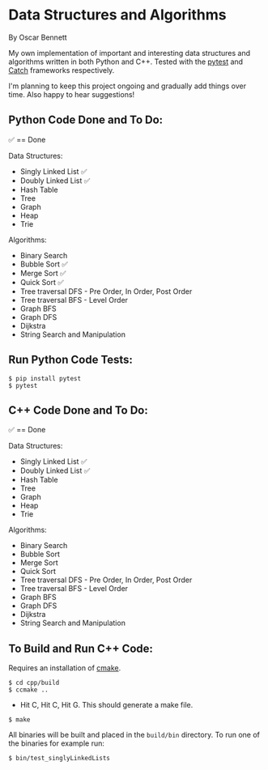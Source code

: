 # Data Structures and Algorithms

By Oscar Bennett

My own implementation of important and interesting data structures and algorithms written in both Python and C++. Tested with the [pytest](https://docs.pytest.org/en/latest/) and [Catch](https://github.com/catchorg/Catch2) frameworks respectively.

I'm planning to keep this project ongoing and gradually add things over time. Also happy to hear suggestions!

## Python Code Done and To Do:

:white_check_mark: == Done

Data Structures:

- Singly Linked List :white_check_mark:
- Doubly Linked List :white_check_mark:
- Hash Table
- Tree
- Graph
- Heap
- Trie

Algorithms:

- Binary Search
- Bubble Sort :white_check_mark:
- Merge Sort :white_check_mark:
- Quick Sort :white_check_mark:
- Tree traversal DFS - Pre Order, In Order, Post Order
- Tree traversal BFS - Level Order
- Graph BFS
- Graph DFS
- Dijkstra
- String Search and Manipulation

## Run Python Code Tests:

```
$ pip install pytest
$ pytest
```

## C++ Code Done and To Do:

:white_check_mark: == Done

Data Structures:

- Singly Linked List :white_check_mark:
- Doubly Linked List :white_check_mark:
- Hash Table
- Tree
- Graph
- Heap
- Trie

Algorithms:

- Binary Search
- Bubble Sort
- Merge Sort
- Quick Sort
- Tree traversal DFS - Pre Order, In Order, Post Order
- Tree traversal BFS - Level Order
- Graph BFS
- Graph DFS
- Dijkstra
- String Search and Manipulation

## To Build and Run C++ Code:
Requires an installation of [cmake](https://cmake.org).

```
$ cd cpp/build
$ ccmake ..
```
- Hit C, Hit C, Hit G. This should generate a make file.
```
$ make
```
All binaries will be built and placed in the `build/bin` directory. To run one of the binaries for example run:
```
$ bin/test_singlyLinkedLists
```